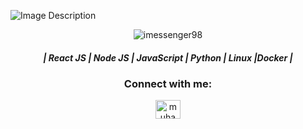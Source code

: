 
![Image Description](https://media.licdn.com/dms/image/D5616AQGxNkp8sW-MyQ/profile-displaybackgroundimage-shrink_350_1400/0/1686077546716?e=1697673600&v=beta&t=WaPu_B_6MbSV9iUQOJuKgI7QvfyWAbkvvJcSXnFL6Pg)
<p align="center"> <img src="https://komarev.com/ghpvc/?username=imessenger98&label=Profile%20views&color=0e75b6&style=flat" alt="imessenger98" /> 

<h5 align="center"> | React JS | Node JS | JavaScript | Python | Linux |Docker |</h5>
<h3 align="center">Connect with me:</h3>
<p align="center">
<a href="https://linkedin.com/in/muhammedyazeenan" target="blank"><img align="center" src="https://raw.githubusercontent.com/rahuldkjain/github-profile-readme-generator/master/src/images/icons/Social/linked-in-alt.svg" alt="muhammedyazeenan" height="30" width="40" /></a>
</p>
